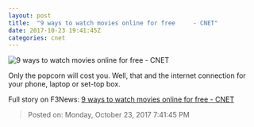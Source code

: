 ```yaml
---
layout: post
title:  "9 ways to watch movies online for free     - CNET"
date: 2017-10-23 19:41:45Z
categories: cnet
---
```


![9 ways to watch movies online for free     - CNET](https://cnet3.cbsistatic.com/img/xbR0Mjp2NwTMuhQ619pnaP65QNs=/670x503/2017/02/21/e8ebfde7-2c39-41ff-bb2f-66a670dfdc4a/crackle-movies.jpg)

Only the popcorn will cost you. Well, that and the internet connection for your phone, laptop or set-top box.


Full story on F3News: [9 ways to watch movies online for free     - CNET](http://www.f3nws.com/n/VMHZCE)

> Posted on: Monday, October 23, 2017 7:41:45 PM
